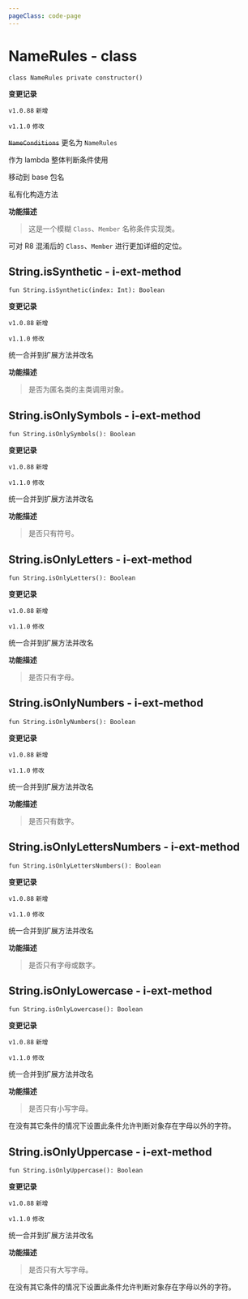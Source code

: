 ```yaml
---
pageClass: code-page
---
```


# NameRules <span class="symbol">- class</span>

```kotlin:no-line-numbers
class NameRules private constructor()
```

**变更记录**

`v1.0.88` `新增`

`v1.1.0` `修改`

~~`NameConditions`~~ 更名为 `NameRules`

作为 lambda 整体判断条件使用

移动到 base 包名

私有化构造方法

**功能描述**

> 这是一个模糊 `Class`、`Member` 名称条件实现类。

可对 R8 混淆后的 `Class`、`Member` 进行更加详细的定位。

## String.isSynthetic <span class="symbol">- i-ext-method</span>

```kotlin:no-line-numbers
fun String.isSynthetic(index: Int): Boolean
```

**变更记录**

`v1.0.88` `新增`

`v1.1.0` `修改`

统一合并到扩展方法并改名

**功能描述**

> 是否为匿名类的主类调用对象。

## String.isOnlySymbols <span class="symbol">- i-ext-method</span>

```kotlin:no-line-numbers
fun String.isOnlySymbols(): Boolean
```

**变更记录**

`v1.0.88` `新增`

`v1.1.0` `修改`

统一合并到扩展方法并改名

**功能描述**

> 是否只有符号。

## String.isOnlyLetters <span class="symbol">- i-ext-method</span>

```kotlin:no-line-numbers
fun String.isOnlyLetters(): Boolean
```

**变更记录**

`v1.0.88` `新增`

`v1.1.0` `修改`

统一合并到扩展方法并改名

**功能描述**

> 是否只有字母。

## String.isOnlyNumbers <span class="symbol">- i-ext-method</span>

```kotlin:no-line-numbers
fun String.isOnlyNumbers(): Boolean
```

**变更记录**

`v1.0.88` `新增`

`v1.1.0` `修改`

统一合并到扩展方法并改名

**功能描述**

> 是否只有数字。

## String.isOnlyLettersNumbers <span class="symbol">- i-ext-method</span>

```kotlin:no-line-numbers
fun String.isOnlyLettersNumbers(): Boolean
```

**变更记录**

`v1.0.88` `新增`

`v1.1.0` `修改`

统一合并到扩展方法并改名

**功能描述**

> 是否只有字母或数字。

## String.isOnlyLowercase <span class="symbol">- i-ext-method</span>

```kotlin:no-line-numbers
fun String.isOnlyLowercase(): Boolean
```

**变更记录**

`v1.0.88` `新增`

`v1.1.0` `修改`

统一合并到扩展方法并改名

**功能描述**

> 是否只有小写字母。

在没有其它条件的情况下设置此条件允许判断对象存在字母以外的字符。

## String.isOnlyUppercase <span class="symbol">- i-ext-method</span>

```kotlin:no-line-numbers
fun String.isOnlyUppercase(): Boolean
```

**变更记录**

`v1.0.88` `新增`

`v1.1.0` `修改`

统一合并到扩展方法并改名

**功能描述**

> 是否只有大写字母。

在没有其它条件的情况下设置此条件允许判断对象存在字母以外的字符。